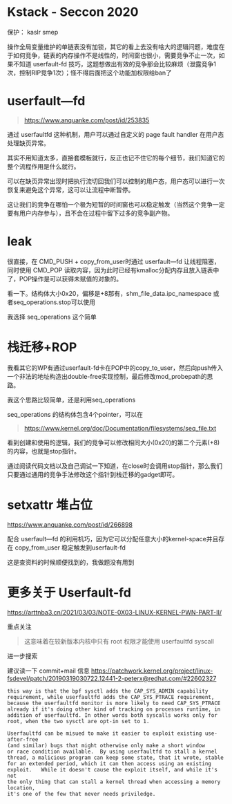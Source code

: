 # Kstack - Seccon 2020

保护： kaslr smep

操作全局变量维护的单链表没有加锁，其它的看上去没有啥大的逻辑问题，难度在于如何竞争，链表的内存操作不是线性的，时间窗也很小，需要竞争不止一次，如果不知道 userfault-fd 技巧，这题想做出有效的竞争那会比较麻烦（泄露竞争1次，控制RIP竞争1次）；怪不得后面把这个功能加权限给ban了

# userfault—fd

> https://www.anquanke.com/post/id/253835

通过 userfaultfd 这种机制，用户可以通过自定义的 page fault handler 在用户态处理缺页异常。

其实不用知道太多，直接套模板就行，反正也记不住它的每个细节，我们知道它的整个流程作用是什么就行。

可以在缺页异常出现时把执行流切回我们可以控制的用户态，用户态可以进行一次恢复来避免这个异常，这可以让流程中断暂停。

这让我们的竞争在哪怕一个极为短暂的时间窗也可以稳定触发（当然这个竞争一定要有用户内存参与），且不会在过程中留下过多的竞争副产物。

# leak

很直接，在 CMD_PUSH + copy_from_user时通过 userfault—fd 让线程阻塞，同时使用 CMD_POP 读取内容，因为此时已经有kmalloc分配内存且放入链表中了，POP操作是可以获得未赋值的对象的。

看一下。结构体大小0x20，偏移是+8那有，shm_file_data.ipc_namespace 或者seq_operations.stop可以使用

我选择 seq_operations 这个简单

# 栈迁移+ROP

我看其它的WP有通过userfault-fd卡在POP中的copy_to_user，然后向push传入一个非法的地址构造出double-free实现控制，最后修改mod_probepath的思路。

我这个思路比较简单，还是利用seq_operations

seq_operations 的结构体包含4个pointer，可以在

>https://www.kernel.org/doc/Documentation/filesystems/seq_file.txt

看到创建和使用的逻辑，我们的竞争可以修改相同大小(0x20)的第二个元素(+8)的内容，也就是stop指针。

通过阅读代码文档以及自己调试一下知道，在close时会调用stop指针，那么我们只要通过通用的竞争手法修改这个指针到栈迁移的gadget即可。


# setxattr 堆占位

https://www.anquanke.com/post/id/266898

配合 userfault—fd 的利用机巧，因为它可以分配任意大小的kernel-space并且存在 copy_from_user 稳定触发到userfault-fd

这是查资料的时候顺便找到的，我做题没有用到


# 更多关于 Userfault-fd

https://arttnba3.cn/2021/03/03/NOTE-0X03-LINUX-KERNEL-PWN-PART-II/

重点关注

> 这意味着在较新版本内核中只有 root 权限才能使用 userfaultfd syscall

进一步搜索

建议读一下 commit+mail 信息 https://patchwork.kernel.org/project/linux-fsdevel/patch/20190319030722.12441-2-peterx@redhat.com/#22602327


```
this way is that the bpf sysctl adds the CAP_SYS_ADMIN capability
requirement, while userfaultfd adds the CAP_SYS_PTRACE requirement,
because the userfaultfd monitor is more likely to need CAP_SYS_PTRACE
already if it's doing other kind of tracking on processes runtime, in
addition of userfaultfd. In other words both syscalls works only for
root, when the two sysctl are opt-in set to 1.

Userfaultfd can be misued to make it easier to exploit existing use-after-free
(and similar) bugs that might otherwise only make a short window
or race condition available.  By using userfaultfd to stall a kernel
thread, a malicious program can keep some state, that it wrote, stable
for an extended period, which it can then access using an existing
exploit.   While it doesn't cause the exploit itself, and while it's not
the only thing that can stall a kernel thread when accessing a memory location,
it's one of the few that never needs priviledge.
```
